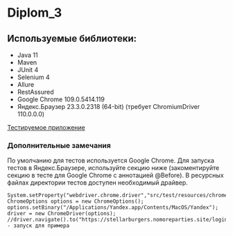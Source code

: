 # Diplom_3
## Используемые библиотеки:
- Java 11
- Maven
- JUnit 4
- Selenium 4
- Allure 
- RestAssured
- Google Chrome 109.0.5414.119
- Яндекс.Браузер 23.3.0.2318 (64-bit) (требует ChromiumDriver 110.0.0.0)

[Тестируемое приложение](https://stellarburgers.nomoreparties.site/)


### Дополнительные замечания
По умолчанию для тестов используется Google Chrome.
Для запуска тестов в Яндекс.Браузере, используйте секцию ниже (закоментируйте секцию в тесте для Google Chrome c аннотацией @Before).
В ресурсных файлах директории тестов доступен необходимый драйвер.
```
System.setProperty("webdriver.chrome.driver","src/test/resources/chromedriver");
ChromeOptions options = new ChromeOptions();
options.setBinary("/Applications/Yandex.app/Contents/MacOS/Yandex");
driver = new ChromeDriver(options);
//driver.navigate().to("https://stellarburgers.nomoreparties.site/login"); - запуск для примера
````